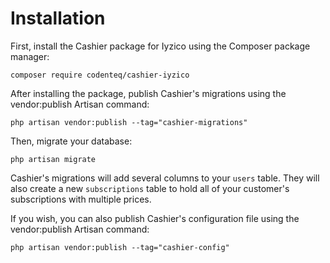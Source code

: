 # Installation

First, install the Cashier package for Iyzico using the Composer package manager:

```shell
composer require codenteq/cashier-iyzico
```

After installing the package, publish Cashier's migrations using the vendor:publish Artisan command:

```shell
php artisan vendor:publish --tag="cashier-migrations"
```

Then, migrate your database:

```shell
php artisan migrate
```

Cashier's migrations will add several columns to your `users` table. They will also create a new `subscriptions` table to hold all of your customer's subscriptions with multiple prices.

If you wish, you can also publish Cashier's configuration file using the vendor:publish Artisan command:

```shell
php artisan vendor:publish --tag="cashier-config"
```